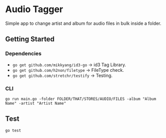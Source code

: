 # Audio Tagger

Simple app to change artist and album for audio files in bulk inside a folder.

## Getting Started

### Dependencies

- `go get github.com/mikkyang/id3-go` -> id3 Tag Library.
- `go get github.com/h2non/filetype` -> FileType check.
- `go get github.com/stretchr/testify` -> Testing.

### CLI

`go run main.go -folder FOLDER/THAT/STORES/AUDIO/FILES -album "Album Name" -artist "Artist Name"`

## Test

`go test`